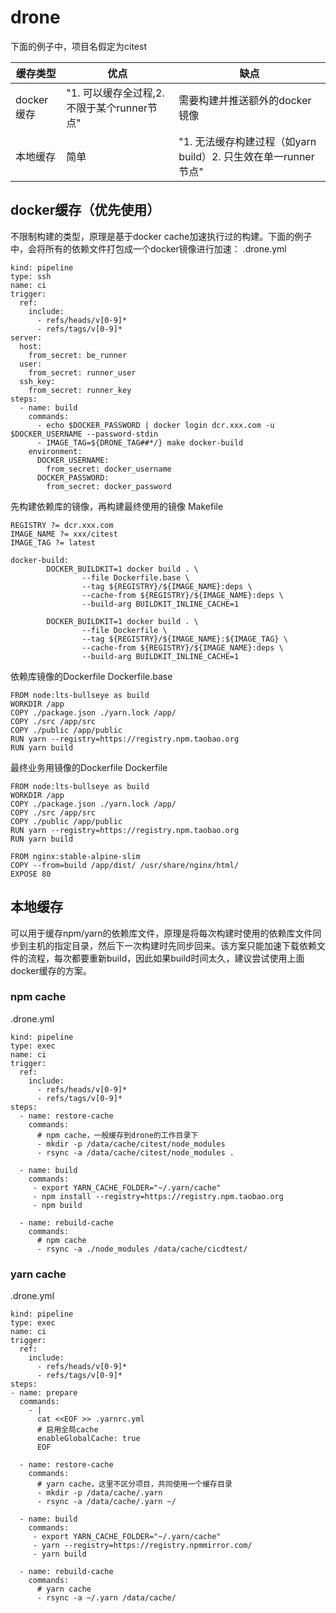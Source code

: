 # drone


下面的例子中，项目名假定为citest


| 缓存类型	 |                   优点                   |                            	缺点                            |
| ---------- | --------------------------------------- | ----------------------------------------------------------- |
| docker缓存  | 	"1. 可以缓存全过程,2. 不限于某个runner节点" | 	需要构建并推送额外的docker镜像                                 |
| 本地缓存	    | 简单                                     | 	"1. 无法缓存构建过程（如yarn build）2. 只生效在单一runner节点" |

## docker缓存（优先使用）
不限制构建的类型，原理是基于docker cache加速执行过的构建。下面的例子中，会将所有的依赖文件打包成一个docker镜像进行加速：
.drone.yml
```
kind: pipeline
type: ssh
name: ci 
trigger:
  ref:
    include:
      - refs/heads/v[0-9]*
      - refs/tags/v[0-9]*
server:
  host:
    from_secret: be_runner
  user:
    from_secret: runner_user
  ssh_key:
    from_secret: runner_key
steps:
  - name: build
    commands:
      - echo $DOCKER_PASSWORD | docker login dcr.xxx.com -u $DOCKER_USERNAME --password-stdin
      - IMAGE_TAG=${DRONE_TAG##*/} make docker-build
    environment:
      DOCKER_USERNAME:
        from_secret: docker_username
      DOCKER_PASSWORD:
        from_secret: docker_password
```


先构建依赖库的镜像，再构建最终使用的镜像
Makefile
```
REGISTRY ?= dcr.xxx.com
IMAGE_NAME ?= xxx/citest
IMAGE_TAG ?= latest

docker-build:
        DOCKER_BUILDKIT=1 docker build . \
                --file Dockerfile.base \
                --tag ${REGISTRY}/${IMAGE_NAME}:deps \
                --cache-from ${REGISTRY}/${IMAGE_NAME}:deps \
                --build-arg BUILDKIT_INLINE_CACHE=1

        DOCKER_BUILDKIT=1 docker build . \
                --file Dockerfile \
                --tag ${REGISTRY}/${IMAGE_NAME}:${IMAGE_TAG} \
                --cache-from ${REGISTRY}/${IMAGE_NAME}:deps \
                --build-arg BUILDKIT_INLINE_CACHE=1
```          

依赖库镜像的Dockerfile
Dockerfile.base
```
FROM node:lts-bullseye as build
WORKDIR /app
COPY ./package.json ./yarn.lock /app/
COPY ./src /app/src
COPY ./public /app/public
RUN yarn --registry=https://registry.npm.taobao.org
RUN yarn build
```
最终业务用镜像的Dockerfile
Dockerfile
```
FROM node:lts-bullseye as build
WORKDIR /app
COPY ./package.json ./yarn.lock /app/
COPY ./src /app/src
COPY ./public /app/public
RUN yarn --registry=https://registry.npm.taobao.org
RUN yarn build

FROM nginx:stable-alpine-slim
COPY --from=build /app/dist/ /usr/share/nginx/html/
EXPOSE 80
```
## 本地缓存
可以用于缓存npm/yarn的依赖库文件，原理是将每次构建时使用的依赖库文件同步到主机的指定目录，然后下一次构建时先同步回来。该方案只能加速下载依赖文件的流程，每次都要重新build，因此如果build时间太久，建议尝试使用上面docker缓存的方案。
### npm cache
.drone.yml
```
kind: pipeline
type: exec
name: ci 
trigger:
  ref:
    include:
      - refs/heads/v[0-9]*
      - refs/tags/v[0-9]*
steps:
  - name: restore-cache
    commands:
      # npm cache，一般缓存到drone的工作目录下
      - mkdir -p /data/cache/citest/node_modules
      - rsync -a /data/cache/citest/node_modules .

  - name: build
    commands:
     - export YARN_CACHE_FOLDER="~/.yarn/cache"
     - npm install --registry=https://registry.npm.taobao.org
     - npm build

  - name: rebuild-cache
    commands:
      # npm cache
      - rsync -a ./node_modules /data/cache/cicdtest/

```
### yarn cache
.drone.yml
```
kind: pipeline
type: exec
name: ci 
trigger:
  ref:
    include:
      - refs/heads/v[0-9]*
      - refs/tags/v[0-9]*
steps:
- name: prepare
  commands:
    - |
      cat <<EOF >> .yarnrc.yml
      # 启用全局cache
      enableGlobalCache: true
      EOF
      
  - name: restore-cache
    commands:
      # yarn cache，这里不区分项目，共同使用一个缓存目录
      - mkdir -p /data/cache/.yarn
      - rsync -a /data/cache/.yarn ~/

  - name: build
    commands:
     - export YARN_CACHE_FOLDER="~/.yarn/cache"
     - yarn --registry=https://registry.npmmirror.com/
     - yarn build

  - name: rebuild-cache
    commands:
      # yarn cache
      - rsync -a ~/.yarn /data/cache/
```